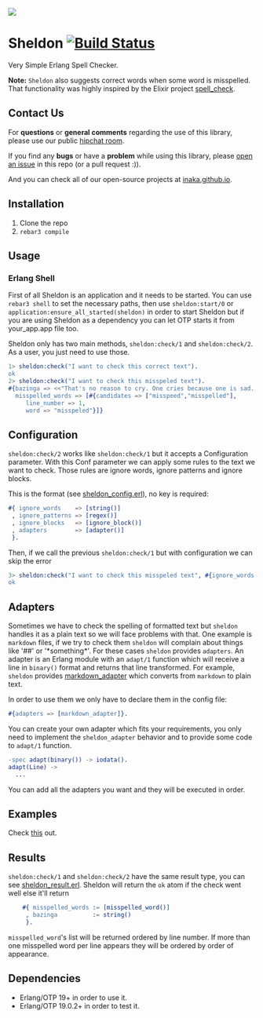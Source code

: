 ![](http://i.giphy.com/M3EZtLUDLsYP6.gif)

# Sheldon [![Build Status](https://travis-ci.org/inaka/sheldon.svg?branch=master)](https://travis-ci.org/inaka/sheldon)

Very Simple Erlang Spell Checker.

__Note:__ `Sheldon` also suggests correct words when some word is misspelled. That functionality was highly inspired by the Elixir project [spell_check](https://github.com/visar/spell_check).


## Contact Us
For **questions** or **general comments** regarding the use of this library,
please use our public [hipchat room](http://inaka.net/hipchat).

If you find any **bugs** or have a **problem** while using this library, please
[open an issue](https://github.com/inaka/sheldon/issues/new) in this repo
(or a pull request :)).

And you can check all of our open-source projects at [inaka.github.io](http://inaka.github.io).

## Installation

1. Clone the repo
2. `rebar3 compile`

## Usage

### Erlang Shell

First of all Sheldon is an application and it needs to be started. You can use `rebar3 shell` to set the necessary paths, then use `sheldon:start/0` or `application:ensure_all_started(sheldon)` in order to start Sheldon but if you are using Sheldon as a dependency you can let OTP starts it from your_app.app file too.

Sheldon only has two main methods, `sheldon:check/1` and `sheldon:check/2`. As a user, you just need to use those.

```erlang
1> sheldon:check("I want to check this correct text").
ok
2> sheldon:check("I want to check this misspeled text").
#{bazinga => <<"That's no reason to cry. One cries because one is sad. For example, I cry because others are stupid, and that ma"...>>,
  misspelled_words => [#{candidates => ["misspeed","misspelled"],
     line_number => 1,
     word => "misspeled"}]}
```

## Configuration

`sheldon:check/2` works like `sheldon:check/1` but it accepts a Configuration parameter.
With this Conf parameter we can apply some rules to the text we want to check. Those rules are ignore words, ignore patterns and ignore blocks.

This is the format (see [sheldon_config.erl](https://github.com/inaka/sheldon/blob/master/src/sheldon_config.erl)), no key is required:

```erlang
#{ ignore_words    => [string()]
 , ignore_patterns => [regex()]
 , ignore_blocks   => [ignore_block()]
 , adapters        => [adapter()]
 }.
```
Then, if we call the previous `sheldon:check/1` but with configuration we can skip the error

```erlang
3> sheldon:check("I want to check this misspeled text", #{ignore_words => ["misspeled"]}).
ok
```

## Adapters

Sometimes we have to check the spelling of formatted text but `sheldon` handles it as a plain text so we will face problems with that.
One example is `markdown` files, if we try to check them `sheldon` will complain about things like '##' or '\*something\*'.
For these cases `sheldon` provides `adapters`. An adapter is an Erlang module with an `adapt/1` function which will receive a line in `binary()` format and returns that line transformed.
For example, `sheldon` provides [markdown_adapter](https://github.com/inaka/sheldon/blob/master/src/adapter/markdown_adapter.erl) which converts from `markdown` to plain text.

In order to use them we only have to declare them in the config file:

```erlang
#{adapters => [markdown_adapter]}.
```

You can create your own adapter which fits your requirements, you only need to implement the `sheldon_adapter` behavior and to provide some code to `adapt/1` function.

```erlang
-spec adapt(binary()) -> iodata().
adapt(Line) ->
  ...
```

You can add all the adapters you want and they will be executed in order.

## Examples
Check [this](examples/README.md) out.

## Results

`sheldon:check/1` and `sheldon:check/2` have the same result type, you can see [sheldon_result.erl](https://github.com/inaka/sheldon/blob/master/src/sheldon_result.erl). Sheldon will return the `ok` atom if the check went well else it'll return
```erlang
    #{ misspelled_words := [misspelled_word()]
     , bazinga          := string()
     }.
```

`misspelled_word`'s list will be returned ordered by line number. If more than one misspelled word per line appears they will be ordered by order of appearance.

## Dependencies

- Erlang/OTP 19+ in order to use it.
- Erlang/OTP 19.0.2+ in order to test it.
